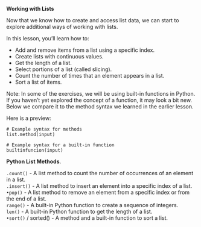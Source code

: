 **Working with Lists** 

Now that we know how to create and access list data, we can start to explore additional ways of working with lists.  

In this lesson, you’ll learn how to:
* Add and remove items from a list using a specific index.
* Create lists with continuous values.
* Get the length of a list.
* Select portions of a list (called slicing).
* Count the number of times that an element appears in a list.
* Sort a list of items.

Note: In some of the exercises, we will be using built-in functions in Python. If you haven’t yet explored the concept of a function, it may look a bit new. Below we compare it to the method syntax we learned in the earlier lesson.

Here is a preview:
```
# Example syntax for methods
list.method(input)
 
# Example syntax for a built-in function 
builtinfuncion(input)
```


**Python List Methods**.   

`.count()` - A list method to count the number of occurrences of an element in a list.  
`.insert()` - A list method to insert an element into a specific index of a list.  
`•pop()` - A list method to remove an element from a specific index or from the end of a list.   
`range()` - A built-in Python function to create a sequence of integers.  
`len()` - A built-in Python function to get the length of a list.  
`•sort()` / sorted() - A method and a built-in function to sort a list.  
